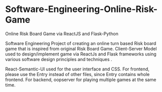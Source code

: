 # Software-Engineering-Online-Risk-Game
Online Risk Board Game via ReactJS and Flask-Python

Software Engineering Project of creating an online turn based Risk board game that is inspired from original Risk Board Game.
Client-Server Model used to design/implement game via ReactJs and Flask frameworks using various software design principles and techniques .

React-Semantic-UI used for the user interface and CSS.
For frontend, please use the Entry instead of other files, since Entry contains whole frontend.
For backend, oopserver for playing multiple games at the same time.
